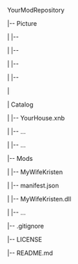 YourModRepository

|-- Picture

|   |-- 

|       |-- 

|           |-- 

|           |--

|               

|   Catalog

|       |-- YourHouse.xnb

|       |-- ...

|   |-- ...

|-- Mods

|   |-- MyWifeKristen

|       |-- manifest.json

|       |-- MyWifeKristen.dll

|       |-- ...

|-- .gitignore

|-- LICENSE

|-- README.md

